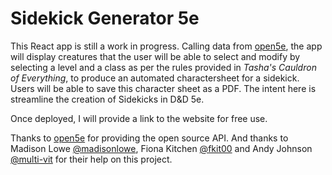 # Sidekick Generator 5e

This React app is still a work in progress. 
Calling data from [open5e](open5e.com), the app will display creatures that the user will be able to select and modify by selecting a level and a class as per the rules provided in *Tasha's Cauldron of Everything*, to produce an automated charactersheet for a sidekick. Users will be able to save this character sheet as a PDF.
The intent here is streamline the creation of Sidekicks in D&D 5e.

Once deployed, I will provide a link to the website for free use.

Thanks to [open5e](open5e.com) for providing the open source API.
And thanks to Madison Lowe [@madisonlowe](https://github.com/madisonlowe), Fiona Kitchen [@fkit00](https://github.com/fkit00) and Andy Johnson [@multi-vit](https://github.com/multi-vit) for their help on this project.
